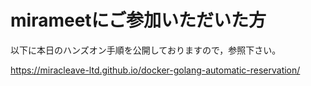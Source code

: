 # mirameetにご参加いただいた方
以下に本日のハンズオン手順を公開しておりますので，参照下さい。

https://miracleave-ltd.github.io/docker-golang-automatic-reservation/
